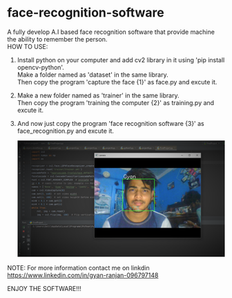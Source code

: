 # face-recognition-software
A fully develop A.I based face recognition software that provide machine the ability to remember the person.  
HOW TO USE: 

1) Install python on your computer and add cv2 library in it using 'pip install opencv-python'.     
   Make a folder named as 'dataset' in the same library.    
   Then copy the program 'capture the face {1}' as face.py and excute it. 

2) Make a new folder named as 'trainer' in the same library.    
   Then copy the program 'training the computer {2}' as training.py and excute it. 

3) And now just copy the program 'face recognition software {3}' as face_recognition.py and excute it.

   ![alt-text](https://github.com/rgyan619/face-recognition-software/blob/master/me.png)

NOTE: For more information contact me on linkdin https://www.linkedin.com/in/gyan-ranjan-096797148 
    
  ENJOY THE SOFTWARE!!!
